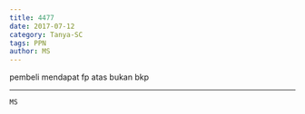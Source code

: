 ```yaml
---
title: 4477
date: 2017-07-12
category: Tanya-SC
tags: PPN
author: MS
---
```


pembeli mendapat fp atas bukan bkp

---



`MS`
